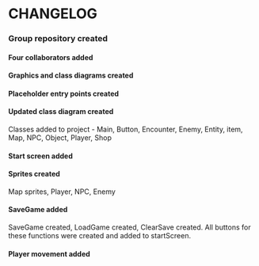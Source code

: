 # CHANGELOG

### Group repository created
#### Four collaborators added
#### Graphics and class diagrams created
#### Placeholder entry points created
#### Updated class diagram created 
Classes added to project - Main, Button, Encounter, Enemy, Entity, item, Map, NPC, Object, Player, Shop
#### Start screen added
#### Sprites created
Map sprites, Player, NPC, Enemy
#### SaveGame added
SaveGame created, LoadGame created, ClearSave created. All buttons for these functions were created and added to startScreen.
#### Player movement added


